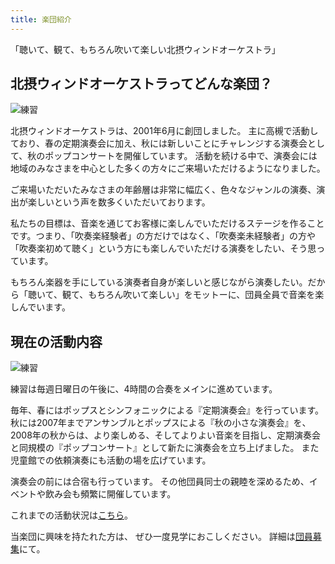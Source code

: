 ```yaml
---
title: 楽団紹介
---
```


「聴いて、観て、もちろん吹いて楽しい北摂ウィンドオーケストラ」

## 北摂ウィンドオーケストラってどんな楽団？

![練習](../images/reh3.jpg)

北摂ウィンドオーケストラは、2001年6月に創団しました。
主に高槻で活動しており、春の定期演奏会に加え、秋には新しいことにチャレンジする演奏会として、秋のポップコンサートを開催しています。
活動を続ける中で、演奏会には地域のみなさまを中心とした多くの方々にご来場いただけるようになりました。

ご来場いただいたみなさまの年齢層は非常に幅広く、色々なジャンルの演奏、演出が楽しいという声を数多くいただいております。

私たちの目標は、音楽を通じてお客様に楽しんでいただけるステージを作ることです。つまり、「吹奏楽経験者」の方だけではなく、「吹奏楽未経験者」の方や「吹奏楽初めて聴く」という方にも楽しんでいただける演奏をしたい、そう思っています。

もちろん楽器を手にしている演奏者自身が楽しいと感じながら演奏したい。だから「聴いて、観て、もちろん吹いて楽しい」をモットーに、団員全員で音楽を楽しんでいます。

## 現在の活動内容

![練習](../images/ren.jpg)

練習は毎週日曜日の午後に、4時間の合奏をメインに進めています。

毎年、春にはポップスとシンフォニックによる『定期演奏会』を行っています。秋には2007年までアンサンブルとポップスによる『秋の小さな演奏会』を、 2008年の秋からは、より楽しめる、そしてよりよい音楽を目指し、定期演奏会と同規模の『ポップコンサート』として新たに演奏会を立ち上げました。
また児童館での依頼演奏にも活動の場を広げています。

演奏会の前には合宿も行っています。
その他団員同士の親睦を深めるため、イベントや飲み会も頻繁に開催しています。


これまでの活動状況は[こちら](../docs/history)。


当楽団に興味を持たれた方は、
ぜひ一度見学におこしください。
詳細は[団員募集](../docs/invite)にて。
